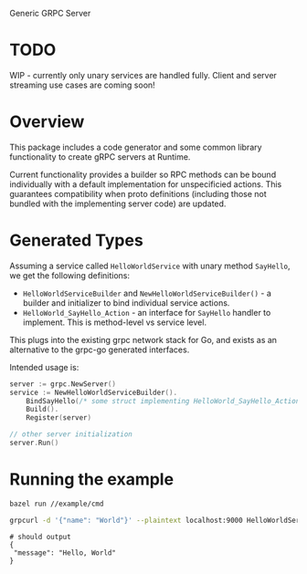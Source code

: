 Generic GRPC Server

# TODO
WIP - currently only unary services are handled fully. Client and server streaming use cases are coming soon!

# Overview
This package includes a code generator and some common library functionality to create gRPC servers at Runtime.

Current functionality provides a builder so RPC methods can be bound individually with a default implementation
for unspecificied actions. This guarantees compatibility when proto definitions (including those not bundled with
the implementing server code) are updated. 

# Generated Types

Assuming a service called `HelloWorldService` with unary method `SayHello`, we get the following definitions:

* `HelloWorldServiceBuilder` and `NewHelloWorldServiceBuilder()` - a builder and initializer to bind individual service actions.
* `HelloWorld_SayHello_Action` - an interface for `SayHello` handler to implement. This is method-level vs service level.

This plugs into the existing grpc network stack for Go, and exists as an alternative to the grpc-go generated interfaces.

Intended usage is:
```go
server := grpc.NewServer()
service := NewHelloWorldServiceBuilder().
	BindSayHello(/* some struct implementing HelloWorld_SayHello_Action */).
	Build().
    Register(server)

// other server initialization
server.Run()

```

# Running the example
```bash
bazel run //example/cmd
```

```bash
grpcurl -d '{"name": "World"}' --plaintext localhost:9000 HelloWorldService.SayHello
```

```
# should output
{
 "message": "Hello, World"
}
```